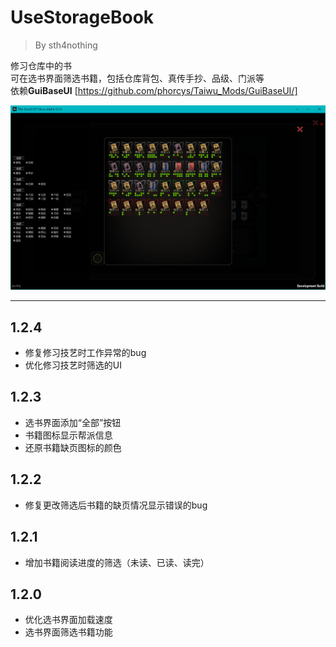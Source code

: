 # UseStorageBook
> By sth4nothing  


修习仓库中的书  
可在选书界面筛选书籍，包括仓库背包、真传手抄、品级、门派等  
依赖**GuiBaseUI** [https://github.com/phorcys/Taiwu_Mods/GuiBaseUI/]

![Example](./example.png)


---
## 1.2.4
- 修复修习技艺时工作异常的bug
- 优化修习技艺时筛选的UI

## 1.2.3
- 选书界面添加“全部”按钮
- 书籍图标显示帮派信息
- 还原书籍缺页图标的颜色

## 1.2.2
- 修复更改筛选后书籍的缺页情况显示错误的bug  

## 1.2.1
- 增加书籍阅读进度的筛选（未读、已读、读完）  

## 1.2.0  
- 优化选书界面加载速度
- 选书界面筛选书籍功能
